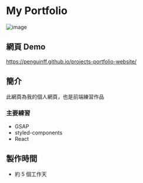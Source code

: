 # My Portfolio

![image](https://github.com/penguinff/readme_pictures/blob/7dfc45df3f20ca93094015879642791acd58ad24/portfolio-website/portfolio4.gif)

## 網頁 Demo

https://penguinff.github.io/projects-portfolio-website/

## 簡介

此網頁為我的個人網頁，也是前端練習作品

### 主要練習

- GSAP
- styled-components
- React

## 製作時間

- 約 5 個工作天
